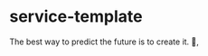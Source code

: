 # service-template

<!-- INSPIRATIONAL_QUOTE_START -->
The best way to predict the future is to create it.
👀,
<!-- INSPIRATIONAL_QUOTE_END -->
